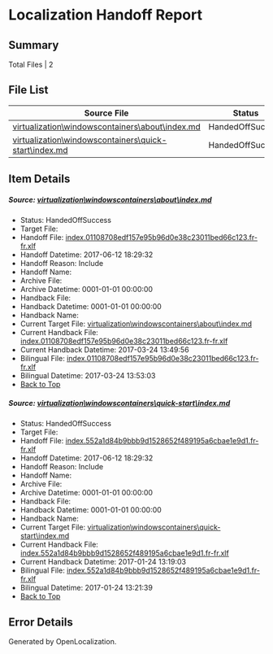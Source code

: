 # <a name='report-top'></a> Localization Handoff Report

## Summary
 Total Files | 2

## File List
 Source File | Status | Details 
 ----------- | ------ | ------- 
 [virtualization\windowscontainers\about\index.md](https://github.com/Microsoft/Virtualization-Documentation-Private/blob/421b0995ebd4f8cd81d0693ab48dd53f3c420c98/virtualization/windowscontainers/about/index.md) | HandedOffSuccess | [Details](#a70564f565a69f15ef4d668ccab0aa3b18c758ae257)
 [virtualization\windowscontainers\quick-start\index.md](https://github.com/Microsoft/Virtualization-Documentation-Private/blob/421b0995ebd4f8cd81d0693ab48dd53f3c420c98/virtualization/windowscontainers/quick-start/index.md) | HandedOffSuccess | [Details](#fb97f1d0f533b28acfb711e52bd021b29212f66e346)

## Item Details
##### <a name='a70564f565a69f15ef4d668ccab0aa3b18c758ae257'></a> Source: [virtualization\windowscontainers\about\index.md](https://github.com/Microsoft/Virtualization-Documentation-Private/blob/421b0995ebd4f8cd81d0693ab48dd53f3c420c98/virtualization/windowscontainers/about/index.md)
* Status: HandedOffSuccess
* Target File: 
* Handoff File: [index.01108708edf157e95b96d0e38c23011bed66c123.fr-fr.xlf](https://github.com/Microsoft/Virtualization-Documentation-Private.handoff/blob/7f08839dbe12dc2b3f125fa74207aeef216e1f04/ol-handoff/Microsoft/Virtualization-Documentation-Private.fr-fr/live/index.01108708edf157e95b96d0e38c23011bed66c123.fr-fr.xlf)
* Handoff Datetime: 2017-06-12 18:29:32
* Handoff Reason: Include
* Handoff Name: 
* Archive File: 
* Archive Datetime: 0001-01-01 00:00:00
* Handback File: 
* Handback Datetime: 0001-01-01 00:00:00
* Handback Name: 
* Current Target File: [virtualization\windowscontainers\about\index.md](https://github.com/Microsoft/Virtualization-Documentation-Private.fr-fr/blob/f26914161b3ad0309d88eb88793f5348ea6f3cf4/virtualization/windowscontainers/about/index.md)
* Current Handback File: [index.01108708edf157e95b96d0e38c23011bed66c123.fr-fr.xlf](https://github.com/Microsoft/Virtualization-Documentation-Private.handback/blob/153d2e388619f6795ecec235dddf19417f923c92/ol-handback/Microsoft/Virtualization-Documentation-Private.fr-fr/live/index.01108708edf157e95b96d0e38c23011bed66c123.fr-fr.xlf)
* Current Handback Datetime: 2017-03-24 13:49:56
* Bilingual File: [index.01108708edf157e95b96d0e38c23011bed66c123.fr-fr.xlf](https://github.com/Microsoft/Virtualization-Documentation-Private.handback/blob/153d2e388619f6795ecec235dddf19417f923c92/ol-handback/Microsoft/Virtualization-Documentation-Private.fr-fr/live/index.01108708edf157e95b96d0e38c23011bed66c123.fr-fr.xlf)
* Bilingual Datetime: 2017-03-24 13:53:03
* [Back to Top](#report-top)

##### <a name='fb97f1d0f533b28acfb711e52bd021b29212f66e346'></a> Source: [virtualization\windowscontainers\quick-start\index.md](https://github.com/Microsoft/Virtualization-Documentation-Private/blob/421b0995ebd4f8cd81d0693ab48dd53f3c420c98/virtualization/windowscontainers/quick-start/index.md)
* Status: HandedOffSuccess
* Target File: 
* Handoff File: [index.552a1d84b9bbb9d1528652f489195a6cbae1e9d1.fr-fr.xlf](https://github.com/Microsoft/Virtualization-Documentation-Private.handoff/blob/7f08839dbe12dc2b3f125fa74207aeef216e1f04/ol-handoff/Microsoft/Virtualization-Documentation-Private.fr-fr/live/index.552a1d84b9bbb9d1528652f489195a6cbae1e9d1.fr-fr.xlf)
* Handoff Datetime: 2017-06-12 18:29:32
* Handoff Reason: Include
* Handoff Name: 
* Archive File: 
* Archive Datetime: 0001-01-01 00:00:00
* Handback File: 
* Handback Datetime: 0001-01-01 00:00:00
* Handback Name: 
* Current Target File: [virtualization\windowscontainers\quick-start\index.md](https://github.com/Microsoft/Virtualization-Documentation-Private.fr-fr/blob/095f790efff1966ec633ba3523d3f6c424273f6f/virtualization/windowscontainers/quick-start/index.md)
* Current Handback File: [index.552a1d84b9bbb9d1528652f489195a6cbae1e9d1.fr-fr.xlf](https://github.com/Microsoft/Virtualization-Documentation-Private.handback/blob/610aa47ac3da0b0b55b3f9b73c145c245886ca61/ol-handback/Microsoft/Virtualization-Documentation-Private.fr-fr/live/index.552a1d84b9bbb9d1528652f489195a6cbae1e9d1.fr-fr.xlf)
* Current Handback Datetime: 2017-01-24 13:19:03
* Bilingual File: [index.552a1d84b9bbb9d1528652f489195a6cbae1e9d1.fr-fr.xlf](https://github.com/Microsoft/Virtualization-Documentation-Private.handback/blob/610aa47ac3da0b0b55b3f9b73c145c245886ca61/ol-handback/Microsoft/Virtualization-Documentation-Private.fr-fr/live/index.552a1d84b9bbb9d1528652f489195a6cbae1e9d1.fr-fr.xlf)
* Bilingual Datetime: 2017-01-24 13:21:39
* [Back to Top](#report-top)


## Error Details

Generated by OpenLocalization.
